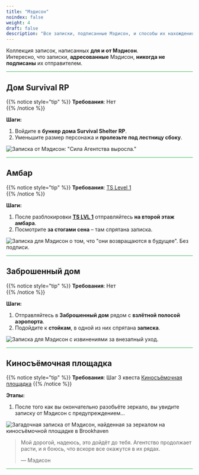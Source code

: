 ```yaml
---
title: "Мэдисон"
noindex: false
weight: 4
draft: false
description: "Все записки, подписанные Мэдисон, и способы их нахождения в Brookhaven RP: Тайны и Загадки."
---
```


Коллекция записок, написанных **для и от Мэдисон**.  
Интересно, что записки, **адресованные** Мэдисон, **никогда не подписаны** их отправителем.

<hr style="background-color: #28b44c" size=8>

## Дом Survival RP  

{{% notice style="tip" %}}
**Требования**: Нет  
{{% /notice %}}

**Шаги:**  

1. Войдите в **бункер дома Survival Shelter RP**.  
2. Уменьшите размер персонажа и **пролезьте под лестницу сбоку**.  

![Записка от Мэдисон: "Сила Агентства выросла."](/images/bh/madison_survival_note.jpg)  

<hr style="background-color: #28b44c" size=8>

## Амбар  

{{% notice style="tip" %}}
**Требования**: [TS Level 1](/lore/special_tools/ts_lvl1)  
{{% /notice %}}

**Шаги:**  

1. После разблокировки **[TS LVL 1](casebook/interesting/top_secret_level/#ts-lvl1)** отправляйтесь **на второй этаж амбара**.  
2. Посмотрите **за стогами сена** – там спрятана записка.  

![Записка для Мэдисон о том, что "они возвращаются в будущее". Без подписи.](/images/bh/madison_barn_note.jpg)  

<hr style="background-color: #28b44c" size=8>

## Заброшенный дом  

{{% notice style="tip" %}}
**Требования**: Нет  
{{% /notice %}}

**Шаги:**  

1. Отправляйтесь в **Заброшенный дом** рядом с **взлётной полосой аэропорта**.  
2. Подойдите к **стойкам**, в одной из них спрятана **записка**.  

![Записка для Мэдисон с извинениями за внезапный уход.](/images/bh/madison_abandoned_house_note.jpg)  

<hr style="background-color: #28b44c" size=8>

## Киносъёмочная площадка

{{% notice style="tip" %}}
**Требования**: Шаг 3 квеста [Киносъёмочная площадка](/lore/quests/movie_set_mystery/#3-разбейте-зеркало-)
{{% /notice %}}

**Этапы:**

1. После того как вы окончательно разобьёте зеркало, вы увидите записку от Мэдисон с предупреждением...

![Загадочная записка от Мэдисон, найденная за зеркалом на киносъёмочной площадке в Brookhaven](/images/bh/movie_set_mystery_note_from_madison.webp?width=400px)

> Мой дорогой, надеюсь, это дойдёт до тебя. Агентство продолжает расти, и я боюсь, что вскоре все окажутся в их рядах.
>
> — Мэдисон


<hr style="background-color: #28b44c" size=8>
